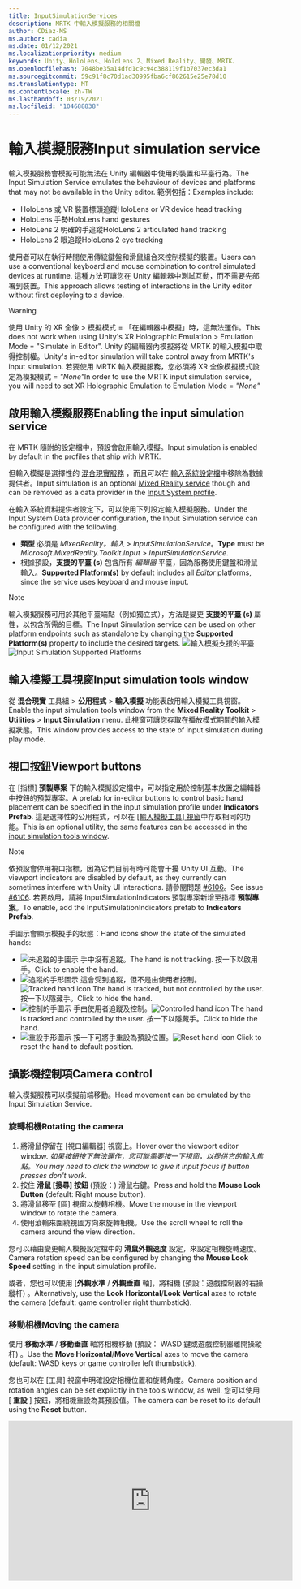 ```yaml
---
title: InputSimulationServices
description: MRTK 中輸入模擬服務的相關檔
author: CDiaz-MS
ms.author: cadia
ms.date: 01/12/2021
ms.localizationpriority: medium
keywords: Unity、HoloLens、HoloLens 2、Mixed Reality、開發、MRTK、
ms.openlocfilehash: 7048be35a14dfd1c9c94c388119f1b7037ec3da1
ms.sourcegitcommit: 59c91f8c70d1ad30995fba6cf862615e25e78d10
ms.translationtype: MT
ms.contentlocale: zh-TW
ms.lasthandoff: 03/19/2021
ms.locfileid: "104688838"
---
```

# <a name="input-simulation-service"></a><span data-ttu-id="263be-104">輸入模擬服務</span><span class="sxs-lookup"><span data-stu-id="263be-104">Input simulation service</span></span>

<span data-ttu-id="263be-105">輸入模擬服務會模擬可能無法在 Unity 編輯器中使用的裝置和平臺行為。</span><span class="sxs-lookup"><span data-stu-id="263be-105">The Input Simulation Service emulates the behaviour of devices and platforms that may not be available in the Unity editor.</span></span> <span data-ttu-id="263be-106">範例包括：</span><span class="sxs-lookup"><span data-stu-id="263be-106">Examples include:</span></span>

* <span data-ttu-id="263be-107">HoloLens 或 VR 裝置標頭追蹤</span><span class="sxs-lookup"><span data-stu-id="263be-107">HoloLens or VR device head tracking</span></span>
* <span data-ttu-id="263be-108">HoloLens 手勢</span><span class="sxs-lookup"><span data-stu-id="263be-108">HoloLens hand gestures</span></span>
* <span data-ttu-id="263be-109">HoloLens 2 明確的手追蹤</span><span class="sxs-lookup"><span data-stu-id="263be-109">HoloLens 2 articulated hand tracking</span></span>
* <span data-ttu-id="263be-110">HoloLens 2 眼追蹤</span><span class="sxs-lookup"><span data-stu-id="263be-110">HoloLens 2 eye tracking</span></span>

<span data-ttu-id="263be-111">使用者可以在執行時間使用傳統鍵盤和滑鼠組合來控制模擬的裝置。</span><span class="sxs-lookup"><span data-stu-id="263be-111">Users can use a conventional keyboard and mouse combination to control simulated devices at runtime.</span></span> <span data-ttu-id="263be-112">這種方法可讓您在 Unity 編輯器中測試互動，而不需要先部署到裝置。</span><span class="sxs-lookup"><span data-stu-id="263be-112">This approach allows testing of interactions in the Unity editor without first deploying to a device.</span></span>

> [!WARNING]
> <span data-ttu-id="263be-113">使用 Unity 的 XR 全像 > 模擬模式 = 「在編輯器中模擬」時，這無法運作。</span><span class="sxs-lookup"><span data-stu-id="263be-113">This does not work when using Unity's XR Holographic Emulation > Emulation Mode = "Simulate in Editor".</span></span> <span data-ttu-id="263be-114">Unity 的編輯器內模擬將從 MRTK 的輸入模擬中取得控制權。</span><span class="sxs-lookup"><span data-stu-id="263be-114">Unity's in-editor simulation will take control away from MRTK's input simulation.</span></span> <span data-ttu-id="263be-115">若要使用 MRTK 輸入模擬服務，您必須將 XR 全像模擬模式設定為模擬模式 = *"None"*</span><span class="sxs-lookup"><span data-stu-id="263be-115">In order to use the MRTK input simulation service, you will need to set XR Holographic Emulation to Emulation Mode = *"None"*</span></span>

## <a name="enabling-the-input-simulation-service"></a><span data-ttu-id="263be-116">啟用輸入模擬服務</span><span class="sxs-lookup"><span data-stu-id="263be-116">Enabling the input simulation service</span></span>

<span data-ttu-id="263be-117">在 MRTK 隨附的設定檔中，預設會啟用輸入模擬。</span><span class="sxs-lookup"><span data-stu-id="263be-117">Input simulation is enabled by default in the profiles that ship with MRTK.</span></span>

<span data-ttu-id="263be-118">但輸入模擬是選擇性的 [混合現實服務](../../out-of-scope/MixedRealityServices.md) ，而且可以在 [輸入系統設定檔](../Input/InputProviders.md)中移除為數據提供者。</span><span class="sxs-lookup"><span data-stu-id="263be-118">Input simulation is an optional [Mixed Reality service](../../out-of-scope/MixedRealityServices.md) though and can be removed as a data provider in the [Input System profile](../Input/InputProviders.md).</span></span>

<span data-ttu-id="263be-119">在輸入系統資料提供者設定下，可以使用下列設定輸入模擬服務。</span><span class="sxs-lookup"><span data-stu-id="263be-119">Under the Input System Data provider configuration, the Input Simulation service can be configured with the following.</span></span>

* <span data-ttu-id="263be-120">**類型** 必須是 *MixedReality。輸入 > InputSimulationService*。</span><span class="sxs-lookup"><span data-stu-id="263be-120">**Type** must be *Microsoft.MixedReality.Toolkit.Input > InputSimulationService*.</span></span>
* <span data-ttu-id="263be-121">根據預設，**支援的平臺 (s)** 包含所有 *編輯器* 平臺，因為服務使用鍵盤和滑鼠輸入。</span><span class="sxs-lookup"><span data-stu-id="263be-121">**Supported Platform(s)** by default includes all *Editor* platforms, since the service uses keyboard and mouse input.</span></span>

> [!NOTE]
> <span data-ttu-id="263be-122">輸入模擬服務可用於其他平臺端點（例如獨立式），方法是變更 **支援的平臺 (s)** 屬性，以包含所需的目標。</span><span class="sxs-lookup"><span data-stu-id="263be-122">The Input Simulation service can be used on other platform endpoints such as standalone by changing the **Supported Platform(s)** property to include the desired targets.</span></span>
> <span data-ttu-id="263be-123">![輸入模擬支援的平臺](../Images/InputSimulation/InputSimulationSupportedPlatforms.gif)</span><span class="sxs-lookup"><span data-stu-id="263be-123">![Input Simulation Supported Platforms](../Images/InputSimulation/InputSimulationSupportedPlatforms.gif)</span></span>

## <a name="input-simulation-tools-window"></a><span data-ttu-id="263be-124">輸入模擬工具視窗</span><span class="sxs-lookup"><span data-stu-id="263be-124">Input simulation tools window</span></span>

<span data-ttu-id="263be-125">從 **混合現實** 工具組  >  **公用程式**  >  **輸入模擬** 功能表啟用輸入模擬工具視窗。</span><span class="sxs-lookup"><span data-stu-id="263be-125">Enable the input simulation tools window from the  **Mixed Reality Toolkit** > **Utilities** > **Input Simulation** menu.</span></span> <span data-ttu-id="263be-126">此視窗可讓您存取在播放模式期間的輸入模擬狀態。</span><span class="sxs-lookup"><span data-stu-id="263be-126">This window provides access to the state of input simulation during play mode.</span></span>

## <a name="viewport-buttons"></a><span data-ttu-id="263be-127">視口按鈕</span><span class="sxs-lookup"><span data-stu-id="263be-127">Viewport buttons</span></span>

<span data-ttu-id="263be-128">在 [指標] **預製專案** 下的輸入模擬設定檔中，可以指定用於控制基本放置之編輯器中按鈕的預製專案。</span><span class="sxs-lookup"><span data-stu-id="263be-128">A prefab for in-editor buttons to control basic hand placement can be specified in the input simulation profile under **Indicators Prefab**.</span></span> <span data-ttu-id="263be-129">這是選擇性的公用程式，可以在 [ [輸入模擬工具] 視窗](#input-simulation-tools-window)中存取相同的功能。</span><span class="sxs-lookup"><span data-stu-id="263be-129">This is an optional utility, the same features can be accessed in the [input simulation tools window](#input-simulation-tools-window).</span></span>

> [!NOTE]
> <span data-ttu-id="263be-130">依預設會停用視口指標，因為它們目前有時可能會干擾 Unity UI 互動。</span><span class="sxs-lookup"><span data-stu-id="263be-130">The viewport indicators are disabled by default, as they currently can sometimes interfere with Unity UI interactions.</span></span> <span data-ttu-id="263be-131">請參閱問題 [#6106](https://github.com/microsoft/MixedRealityToolkit-Unity/issues/6106)。</span><span class="sxs-lookup"><span data-stu-id="263be-131">See issue [#6106](https://github.com/microsoft/MixedRealityToolkit-Unity/issues/6106).</span></span> <span data-ttu-id="263be-132">若要啟用，請將 InputSimulationIndicators 預製專案新增至指標 **預製專案**。</span><span class="sxs-lookup"><span data-stu-id="263be-132">To enable, add the InputSimulationIndicators prefab to **Indicators Prefab**.</span></span>

<span data-ttu-id="263be-133">手圖示會顯示模擬手的狀態：</span><span class="sxs-lookup"><span data-stu-id="263be-133">Hand icons show the state of the simulated hands:</span></span>

* ![未追蹤的手圖示](../Images/InputSimulation/MRTK_InputSimulation_HandIndicator_Untracked.png) <span data-ttu-id="263be-135">手中沒有追蹤。</span><span class="sxs-lookup"><span data-stu-id="263be-135">The hand is not tracking.</span></span> <span data-ttu-id="263be-136">按一下以啟用手。</span><span class="sxs-lookup"><span data-stu-id="263be-136">Click to enable the hand.</span></span>
* <span data-ttu-id="263be-137">![追蹤的手形圖示](../Images/InputSimulation/MRTK_InputSimulation_HandIndicator_Tracked.png "追蹤的手形圖示") 這會受到追蹤，但不是由使用者控制。</span><span class="sxs-lookup"><span data-stu-id="263be-137">![Tracked hand icon](../Images/InputSimulation/MRTK_InputSimulation_HandIndicator_Tracked.png "Tracked hand icon") The hand is tracked, but not controlled by the user.</span></span> <span data-ttu-id="263be-138">按一下以隱藏手。</span><span class="sxs-lookup"><span data-stu-id="263be-138">Click to hide the hand.</span></span>
* <span data-ttu-id="263be-139">![控制的手圖示](../Images/InputSimulation/MRTK_InputSimulation_HandIndicator_Controlled.png "控制的手圖示") 手由使用者追蹤及控制。</span><span class="sxs-lookup"><span data-stu-id="263be-139">![Controlled hand icon](../Images/InputSimulation/MRTK_InputSimulation_HandIndicator_Controlled.png "Controlled hand icon") The hand is tracked and controlled by the user.</span></span> <span data-ttu-id="263be-140">按一下以隱藏手。</span><span class="sxs-lookup"><span data-stu-id="263be-140">Click to hide the hand.</span></span>
* <span data-ttu-id="263be-141">![重設手形圖示](../Images/InputSimulation/MRTK_InputSimulation_HandIndicator_Reset.png "重設手形圖示") 按一下可將手重設為預設位置。</span><span class="sxs-lookup"><span data-stu-id="263be-141">![Reset hand icon](../Images/InputSimulation/MRTK_InputSimulation_HandIndicator_Reset.png "Reset hand icon") Click to reset the hand to default position.</span></span>

## <a name="camera-control"></a><span data-ttu-id="263be-142">攝影機控制項</span><span class="sxs-lookup"><span data-stu-id="263be-142">Camera control</span></span>

<span data-ttu-id="263be-143">輸入模擬服務可以模擬前端移動。</span><span class="sxs-lookup"><span data-stu-id="263be-143">Head movement can be emulated by the Input Simulation Service.</span></span>

### <a name="rotating-the-camera"></a><span data-ttu-id="263be-144">旋轉相機</span><span class="sxs-lookup"><span data-stu-id="263be-144">Rotating the camera</span></span>

1. <span data-ttu-id="263be-145">將滑鼠停留在 [視口編輯器] 視窗上。</span><span class="sxs-lookup"><span data-stu-id="263be-145">Hover over the viewport editor window.</span></span>
    <span data-ttu-id="263be-146">*如果按鈕按下無法運作，您可能需要按一下視窗，以提供它的輸入焦點。*</span><span class="sxs-lookup"><span data-stu-id="263be-146">*You may need to click the window to give it input focus if button presses don't work.*</span></span>
1. <span data-ttu-id="263be-147">按住 **滑鼠 [搜尋] 按鈕** (預設：) 滑鼠右鍵。</span><span class="sxs-lookup"><span data-stu-id="263be-147">Press and hold the **Mouse Look Button** (default: Right mouse button).</span></span>
1. <span data-ttu-id="263be-148">將滑鼠移至 [區] 視窗以旋轉相機。</span><span class="sxs-lookup"><span data-stu-id="263be-148">Move the mouse in the viewport window to rotate the camera.</span></span>
1. <span data-ttu-id="263be-149">使用滾輪來圍繞視圖方向來旋轉相機。</span><span class="sxs-lookup"><span data-stu-id="263be-149">Use the scroll wheel to roll the camera around the view direction.</span></span>

<span data-ttu-id="263be-150">您可以藉由變更輸入模擬設定檔中的 **滑鼠外觀速度** 設定，來設定相機旋轉速度。</span><span class="sxs-lookup"><span data-stu-id="263be-150">Camera rotation speed can be configured by changing the **Mouse Look Speed** setting in the input simulation profile.</span></span>

<span data-ttu-id="263be-151">或者，您也可以使用 [**外觀水準** / **外觀垂直** 軸]，將相機 (預設：遊戲控制器的右操縱杆) 。</span><span class="sxs-lookup"><span data-stu-id="263be-151">Alternatively, use the **Look Horizontal**/**Look Vertical** axes to rotate the camera (default: game controller right thumbstick).</span></span>

### <a name="moving-the-camera"></a><span data-ttu-id="263be-152">移動相機</span><span class="sxs-lookup"><span data-stu-id="263be-152">Moving the camera</span></span>

<span data-ttu-id="263be-153">使用 **移動水準** / **移動垂直** 軸將相機移動 (預設： WASD 鍵或遊戲控制器離開操縱杆) 。</span><span class="sxs-lookup"><span data-stu-id="263be-153">Use the **Move Horizontal**/**Move Vertical** axes to move the camera (default: WASD keys or game controller left thumbstick).</span></span>

<span data-ttu-id="263be-154">您也可以在 [工具] 視窗中明確設定相機位置和旋轉角度。</span><span class="sxs-lookup"><span data-stu-id="263be-154">Camera position and rotation angles can be set explicitly in the tools window, as well.</span></span> <span data-ttu-id="263be-155">您可以使用 [ **重設** ] 按鈕，將相機重設為其預設值。</span><span class="sxs-lookup"><span data-stu-id="263be-155">The camera can be reset to its default using the **Reset** button.</span></span>

<iframe width="560" height="315" src="https://www.youtube.com/embed/Z7L4I1ET7GU" class="center" frameborder="0" allow="accelerometer; encrypted-media; gyroscope; picture-in-picture" allowfullscreen />

## <a name="hand-simulation"></a><span data-ttu-id="263be-156">手上模擬</span><span class="sxs-lookup"><span data-stu-id="263be-156">Hand simulation</span></span>

<span data-ttu-id="263be-157">輸入模擬支援模擬的裝置。</span><span class="sxs-lookup"><span data-stu-id="263be-157">The input simulation supports emulated hand devices.</span></span> <span data-ttu-id="263be-158">這些虛擬手可以與任何支援一般裝置的物件互動，例如按鈕或 grabbable 物件。</span><span class="sxs-lookup"><span data-stu-id="263be-158">These virtual hands can interact with any object that supports regular hand devices, such as buttons or grabbable objects.</span></span>

### <a name="hand-simulation-mode"></a><span data-ttu-id="263be-159">手動模擬模式</span><span class="sxs-lookup"><span data-stu-id="263be-159">Hand simulation mode</span></span>

<span data-ttu-id="263be-160">在 [ [輸入模擬工具] 視窗](#input-simulation-tools-window) 中，[ **手動模擬模式** ] 設定會在兩個不同的輸入模型之間切換。</span><span class="sxs-lookup"><span data-stu-id="263be-160">In the [input simulation tools window](#input-simulation-tools-window) the **Hand Simulation Mode** setting switches between two distinct input models.</span></span> <span data-ttu-id="263be-161">您也可以在輸入模擬設定檔中設定預設模式。</span><span class="sxs-lookup"><span data-stu-id="263be-161">The default mode can also be set in the input simulation profile.</span></span>

* <span data-ttu-id="263be-162">明確表達的 *手：模擬* 具有聯合位置資料的全向裝置。</span><span class="sxs-lookup"><span data-stu-id="263be-162">*Articulated Hands*: Simulates a fully articulated hand device with joint position data.</span></span>

   <span data-ttu-id="263be-163">模擬 HoloLens 2 互動模型。</span><span class="sxs-lookup"><span data-stu-id="263be-163">Emulates HoloLens 2 interaction model.</span></span>

   <span data-ttu-id="263be-164">以確切定位或使用觸控為依據的互動，可在此模式中模擬。</span><span class="sxs-lookup"><span data-stu-id="263be-164">Interactions that are based on the precise positioning of the hand or use touching can be simulated in this mode.</span></span>

* <span data-ttu-id="263be-165">*手勢*：利用點擊和基本手勢模擬簡化的模型。</span><span class="sxs-lookup"><span data-stu-id="263be-165">*Gestures*: Simulates a simplified hand model with air tap and basic gestures.</span></span>

   <span data-ttu-id="263be-166">模擬 [HoloLens 互動模型](https://docs.microsoft.com/windows/mixed-reality/gestures)。</span><span class="sxs-lookup"><span data-stu-id="263be-166">Emulates [HoloLens interaction model](https://docs.microsoft.com/windows/mixed-reality/gestures).</span></span>

   <span data-ttu-id="263be-167">焦點是使用注視指標來控制。</span><span class="sxs-lookup"><span data-stu-id="263be-167">Focus is controlled using the Gaze pointer.</span></span> <span data-ttu-id="263be-168">「 *攻* 點」手勢用來與按鈕互動。</span><span class="sxs-lookup"><span data-stu-id="263be-168">The *Air Tap* gesture is used to interact with buttons.</span></span>

### <a name="controlling-hand-movement"></a><span data-ttu-id="263be-169">控制手間移動</span><span class="sxs-lookup"><span data-stu-id="263be-169">Controlling hand movement</span></span>

<span data-ttu-id="263be-170">按住 **左邊/右邊的 Control 鍵** (預設：左邊的左 *移* 和右邊的 *空格*) ，以取得任一手勢的控制權。</span><span class="sxs-lookup"><span data-stu-id="263be-170">Press and hold the **Left/Right Hand Control Key** (default: *Left Shift* for left hand and *Space* for right hand) to gain control of either hand.</span></span> <span data-ttu-id="263be-171">當按下操作鍵時，該手將會出現在區中。</span><span class="sxs-lookup"><span data-stu-id="263be-171">While the manipulation key is pressed, the hand will appear in the viewport.</span></span> <span data-ttu-id="263be-172">釋放操作金鑰後，就會在短 **手隱藏 Timeout** 之後消失。</span><span class="sxs-lookup"><span data-stu-id="263be-172">Once the manipulation key is released, the hands will disappear after a short **Hand Hide Timeout**.</span></span>

<span data-ttu-id="263be-173">您可以在 [ [輸入模擬工具] 視窗](#input-simulation-tools-window) 中永久切換，或按下 **切換左/右邊鍵** (預設： *T* 代表左邊， *Y* 表示右邊的) 。</span><span class="sxs-lookup"><span data-stu-id="263be-173">Hands can be toggled on permanently in the [input simulation tools window](#input-simulation-tools-window) or by pressing the **Toggle Left/Right Hand Key** (default: *T* for left and *Y* for right).</span></span> <span data-ttu-id="263be-174">再按一次切換鍵，以再次隱藏手。</span><span class="sxs-lookup"><span data-stu-id="263be-174">Press the toggle key again to hide the hands again.</span></span>

<span data-ttu-id="263be-175">滑鼠移動會將手移至 [view] 平面。</span><span class="sxs-lookup"><span data-stu-id="263be-175">Mouse movement will move the hand in the view plane.</span></span> <span data-ttu-id="263be-176">您可以使用 **滑鼠滾輪**，更進一步或更靠近相機移動手。</span><span class="sxs-lookup"><span data-stu-id="263be-176">Hands can be moved further or closer to the camera using the **mouse wheel**.</span></span>

<span data-ttu-id="263be-177">若要使用滑鼠旋轉手，請將 **左/右邊的控制項按鍵** (*左移* 或 *空格*) *，然後* 將滑鼠 **旋轉按鈕** (預設值： *ctrl* 鍵) 然後移動滑鼠以旋轉手。</span><span class="sxs-lookup"><span data-stu-id="263be-177">To rotate hands using the mouse, hold both the **Left/Right Hand Control Key** (*Left Shift* or *Space*) *and* the **Hand Rotate Button** (default: *ctrl* button) and then move the mouse to rotate the hand.</span></span> <span data-ttu-id="263be-178">您可以藉由變更輸入模擬設定檔中的 **滑鼠右鍵旋轉速度** 設定來設定手旋轉速度。</span><span class="sxs-lookup"><span data-stu-id="263be-178">Hand rotation speed can be configured by changing the **Mouse Hand Rotation Speed** setting in the input simulation profile.</span></span>

<span data-ttu-id="263be-179">所有放置也都可以在 [ [輸入模擬工具] 視窗](#input-simulation-tools-window)中變更，包括重設為預設值。</span><span class="sxs-lookup"><span data-stu-id="263be-179">All hand placement can also changed in the [input simulation tools window](#input-simulation-tools-window), including resetting hands to default.</span></span>

### <a name="additional-profile-settings"></a><span data-ttu-id="263be-180">其他設定檔設定</span><span class="sxs-lookup"><span data-stu-id="263be-180">Additional profile settings</span></span>

* <span data-ttu-id="263be-181">**右深度乘數** 控制滑鼠滾輪深度移動的敏感度。</span><span class="sxs-lookup"><span data-stu-id="263be-181">**Hand Depth Multiplier** controls the sensitivity of the mouse scroll wheel depth movement.</span></span> <span data-ttu-id="263be-182">較大的數位會加速縮放。</span><span class="sxs-lookup"><span data-stu-id="263be-182">A larger number will speed up hand zoom.</span></span>
* <span data-ttu-id="263be-183">[**預設距離**] 是從相機手上的初始距離。</span><span class="sxs-lookup"><span data-stu-id="263be-183">**Default Hand Distance** is the initial distance of hands from the camera.</span></span> <span data-ttu-id="263be-184">按一下 [ **重設** ] 按鈕也會將手放在這個距離。</span><span class="sxs-lookup"><span data-stu-id="263be-184">Clicking the **Reset** button hands will also place hands at this distance.</span></span>
* <span data-ttu-id="263be-185">**手抖動量** 會將隨機的動作新增至手中。</span><span class="sxs-lookup"><span data-stu-id="263be-185">**Hand Jitter Amount** adds random motion to hands.</span></span> <span data-ttu-id="263be-186">這項功能可用來模擬裝置上不正確的手追蹤，並確保互動適用于雜訊的輸入。</span><span class="sxs-lookup"><span data-stu-id="263be-186">This feature can be used to simulate inaccurate hand tracking on the device, and ensure that interactions work well with noisy input.</span></span>

<iframe width="560" height="315" src="https://www.youtube.com/embed/uRYfwuqsjBQ" class="center" frameborder="0" allow="accelerometer; encrypted-media; gyroscope; picture-in-picture" allowfullscreen />

### <a name="hand-gestures"></a><span data-ttu-id="263be-187">手勢</span><span class="sxs-lookup"><span data-stu-id="263be-187">Hand gestures</span></span>

<span data-ttu-id="263be-188">捏合、抓取、刺探等手勢也可以模擬。</span><span class="sxs-lookup"><span data-stu-id="263be-188">Hand gestures such as pinching, grabbing, poking, etc. can also be simulated.</span></span>

1. <span data-ttu-id="263be-189">使用 **左側/右邊的控制項鍵** (*左移* 或 *空格*) 來啟用手形控制</span><span class="sxs-lookup"><span data-stu-id="263be-189">Enable hand control using the **Left/Right Hand Control Key** (*Left Shift* or *Space*)</span></span>

   <span data-ttu-id="263be-190">或者，使用切換鍵 (*T* 或 *Y*) 來切換實際操作。</span><span class="sxs-lookup"><span data-stu-id="263be-190">Alternatively, toggle the hands on/off using the toggle keys (*T* or *Y*).</span></span>

2. <span data-ttu-id="263be-191">在操作時，按住滑鼠按鍵以執行手勢手勢。</span><span class="sxs-lookup"><span data-stu-id="263be-191">While manipulating, press and hold a mouse button to perform a hand gesture.</span></span>

<span data-ttu-id="263be-192">您可以對應每個滑鼠按鍵，使用 *左/中/右滑鼠右鍵手勢* 設定，將手圖形轉換成不同的手勢。</span><span class="sxs-lookup"><span data-stu-id="263be-192">Each of the mouse buttons can be mapped to transform the hand shape into a different gesture using the *Left/Middle/Right Mouse Hand Gesture* settings.</span></span> <span data-ttu-id="263be-193">當未按下任何按鈕時， *預設手勢* 是手的形狀。</span><span class="sxs-lookup"><span data-stu-id="263be-193">The *Default Hand Gesture* is the shape of the hand when no button is pressed.</span></span>

> [!NOTE]
> <span data-ttu-id="263be-194">縮小 *手勢是* 唯一執行「選取」動作的手勢。</span><span class="sxs-lookup"><span data-stu-id="263be-194">The *Pinch* gesture is the only gesture that performs the "Select" action at this point.</span></span>

### <a name="one-hand-manipulation"></a><span data-ttu-id="263be-195">單次操作</span><span class="sxs-lookup"><span data-stu-id="263be-195">One-hand manipulation</span></span>

1. <span data-ttu-id="263be-196">按住 **左邊/右邊的控制項鍵** (*左移* 或 *空格*) </span><span class="sxs-lookup"><span data-stu-id="263be-196">Press and hold **Left/Right Hand Control Key** (*Left Shift* or *Space*)</span></span>
2. <span data-ttu-id="263be-197">物件上的點</span><span class="sxs-lookup"><span data-stu-id="263be-197">Point at object</span></span>
3. <span data-ttu-id="263be-198">按住滑鼠按鍵以縮小</span><span class="sxs-lookup"><span data-stu-id="263be-198">Hold mouse button to pinch</span></span>
4. <span data-ttu-id="263be-199">使用您的滑鼠移動物件</span><span class="sxs-lookup"><span data-stu-id="263be-199">Use your mouse to move the object</span></span>
5. <span data-ttu-id="263be-200">放開滑鼠按鍵以停止互動</span><span class="sxs-lookup"><span data-stu-id="263be-200">Release the mouse button to stop interaction</span></span>

<iframe width="560" height="315" src="https://www.youtube.com/embed/rM0xaHam6wM" class="center" frameborder="0" allow="accelerometer; encrypted-media; gyroscope; picture-in-picture" allowfullscreen />

### <a name="two-hand-manipulation"></a><span data-ttu-id="263be-201">雙手勢操作</span><span class="sxs-lookup"><span data-stu-id="263be-201">Two-hand manipulation</span></span>

<span data-ttu-id="263be-202">若要同時以兩種方式操作物件，建議使用持續性手動模式。</span><span class="sxs-lookup"><span data-stu-id="263be-202">For manipulating objects with two hands at the same time, the persistent hand mode is recommended.</span></span>

1. <span data-ttu-id="263be-203">按下切換鍵 (*T/Y*) 來切換。</span><span class="sxs-lookup"><span data-stu-id="263be-203">Toggle on both hands by pressing the toggle keys (*T/Y*).</span></span>
1. <span data-ttu-id="263be-204">一次處理一個手勢：</span><span class="sxs-lookup"><span data-stu-id="263be-204">Manipulate one hand at a time:</span></span>
    1. <span data-ttu-id="263be-205">按住 **空格鍵** 以控制右手邊</span><span class="sxs-lookup"><span data-stu-id="263be-205">Hold **Space** to control the right hand</span></span>
    1. <span data-ttu-id="263be-206">將手移至您要抓取物件的位置</span><span class="sxs-lookup"><span data-stu-id="263be-206">Move the hand to where you want to grab the object</span></span>
    1. <span data-ttu-id="263be-207">按下 **滑鼠左鍵** 可啟動 *縮小手勢。*</span><span class="sxs-lookup"><span data-stu-id="263be-207">Press the **left mouse button** to activate the *Pinch* gesture.</span></span> <span data-ttu-id="263be-208">在持續性模式中，當您放開滑鼠按鍵時，手勢將保持作用中狀態。</span><span class="sxs-lookup"><span data-stu-id="263be-208">In persistent mode the gesture will remain active when you release the mouse button.</span></span>
1. <span data-ttu-id="263be-209">以另一種方式重複此程式，在第二個位置抓取相同的物件。</span><span class="sxs-lookup"><span data-stu-id="263be-209">Repeat the process with the other hand, grabbing the same object in a second spot.</span></span>
1. <span data-ttu-id="263be-210">現在這兩個手都會抓取相同的物件，您可以將其中一個物件移至兩個執行中的操作。</span><span class="sxs-lookup"><span data-stu-id="263be-210">Now that both hands are grabbing the same object, you can move either of them to perform two-handed manipulation.</span></span>

<iframe width="560" height="315" src="https://www.youtube.com/embed/Qol5OFNfN14" class="center" frameborder="0" allow="accelerometer; encrypted-media; gyroscope; picture-in-picture" allowfullscreen />

### <a name="ggv-gaze-gesture-and-voice-interaction"></a><span data-ttu-id="263be-211">GGV (注視、手勢和語音) 互動</span><span class="sxs-lookup"><span data-stu-id="263be-211">GGV (Gaze, Gesture, and Voice) interaction</span></span>

<span data-ttu-id="263be-212">根據預設，GGV 互動會在編輯器中啟用，但場景中不會有明確的手。</span><span class="sxs-lookup"><span data-stu-id="263be-212">By default, GGV interaction is enabled in-editor while there are no articulated hands present in the scene.</span></span>

1. <span data-ttu-id="263be-213">旋轉相機以指向互動物件上的注視游標 (滑鼠右鍵) </span><span class="sxs-lookup"><span data-stu-id="263be-213">Rotate the camera to point the gaze cursor at the interactable object (right mouse button)</span></span>
1. <span data-ttu-id="263be-214">按一下並按住 **滑鼠** 左鍵以進行互動</span><span class="sxs-lookup"><span data-stu-id="263be-214">Click and hold **left mouse button** to interact</span></span>
1. <span data-ttu-id="263be-215">再次旋轉相機以操作物件</span><span class="sxs-lookup"><span data-stu-id="263be-215">Rotate the camera again to manipulate the object</span></span>

<span data-ttu-id="263be-216">您可以切換輸入模擬設定檔內的 [ *已啟用手動可用輸入* ] 選項來關閉此功能。</span><span class="sxs-lookup"><span data-stu-id="263be-216">You can turn this off by toggling the *Is Hand Free Input Enabled* option inside the Input Simulation Profile.</span></span>

<span data-ttu-id="263be-217">此外，您可以使用模擬的手 GGV 互動</span><span class="sxs-lookup"><span data-stu-id="263be-217">In addition, you can use simulated hands for GGV interaction</span></span>

1. <span data-ttu-id="263be-218">藉由將 **手動模擬模式** 切換至 [輸入模擬設定檔](#enabling-the-input-simulation-service)中的 *手勢* 來啟用 GGV 模擬</span><span class="sxs-lookup"><span data-stu-id="263be-218">Enable GGV simulation by switching **Hand Simulation Mode** to *Gestures* in the [Input Simulation Profile](#enabling-the-input-simulation-service)</span></span>
1. <span data-ttu-id="263be-219">旋轉相機以指向互動物件上的注視游標 (滑鼠右鍵) </span><span class="sxs-lookup"><span data-stu-id="263be-219">Rotate the camera to point the gaze cursor at the interactable object (right mouse button)</span></span>
1. <span data-ttu-id="263be-220">按住 **空格鍵** 以控制右手邊</span><span class="sxs-lookup"><span data-stu-id="263be-220">Hold **Space** to control the right hand</span></span>
1. <span data-ttu-id="263be-221">按一下並按住 **滑鼠** 左鍵以進行互動</span><span class="sxs-lookup"><span data-stu-id="263be-221">Click and hold **left mouse button** to interact</span></span>
1. <span data-ttu-id="263be-222">使用您的滑鼠移動物件</span><span class="sxs-lookup"><span data-stu-id="263be-222">Use your mouse to move the object</span></span>
1. <span data-ttu-id="263be-223">放開滑鼠按鍵以停止互動</span><span class="sxs-lookup"><span data-stu-id="263be-223">Release the mouse button to stop interaction</span></span>

<iframe width="560" height="315" src="https://www.youtube.com/embed/6841rRMdqWw" class="center" frameborder="0" allow="accelerometer; encrypted-media; gyroscope; picture-in-picture" allowfullscreen />

### <a name="eye-tracking"></a><span data-ttu-id="263be-224">眼球追蹤</span><span class="sxs-lookup"><span data-stu-id="263be-224">Eye tracking</span></span>

<span data-ttu-id="263be-225">您可以藉由檢查 [輸入模擬設定檔](#enabling-the-input-simulation-service)中的 [**模擬眼睛位置**] 選項來啟用 [眼睛追蹤模擬](../EyeTracking/EyeTracking_BasicSetup.md#simulating-eye-tracking-in-the-unity-editor)。</span><span class="sxs-lookup"><span data-stu-id="263be-225">[Eye tracking simulation](../EyeTracking/EyeTracking_BasicSetup.md#simulating-eye-tracking-in-the-unity-editor) can be enabled by checking the **Simulate Eye Position** option in the [Input Simulation Profile](#enabling-the-input-simulation-service).</span></span> <span data-ttu-id="263be-226">這不應該與 GGV 的樣式互動一起使用 (因此，請確定 *已將 [* **手動模擬模式]** 設定為 [已) ]。</span><span class="sxs-lookup"><span data-stu-id="263be-226">This should not be used with GGV style interactions (so ensure that **Hand Simulation Mode** is set to *Articulated*).</span></span>

## <a name="see-also"></a><span data-ttu-id="263be-227">另請參閱</span><span class="sxs-lookup"><span data-stu-id="263be-227">See also</span></span>

* <span data-ttu-id="263be-228">[輸入系統設定檔](../Input/InputProviders.md)。</span><span class="sxs-lookup"><span data-stu-id="263be-228">[Input System profile](../Input/InputProviders.md).</span></span>
